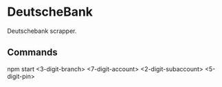 # DeutscheBank
Deutschebank scrapper.

## Commands
npm start <3-digit-branch> <7-digit-account> <2-digit-subaccount> <5-digit-pin>
